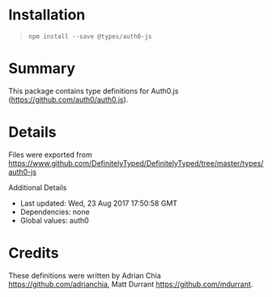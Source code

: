 # Installation
> `npm install --save @types/auth0-js`

# Summary
This package contains type definitions for Auth0.js (https://github.com/auth0/auth0.js).

# Details
Files were exported from https://www.github.com/DefinitelyTyped/DefinitelyTyped/tree/master/types/auth0-js

Additional Details
 * Last updated: Wed, 23 Aug 2017 17:50:58 GMT
 * Dependencies: none
 * Global values: auth0

# Credits
These definitions were written by Adrian Chia <https://github.com/adrianchia>, Matt Durrant <https://github.com/mdurrant>.
